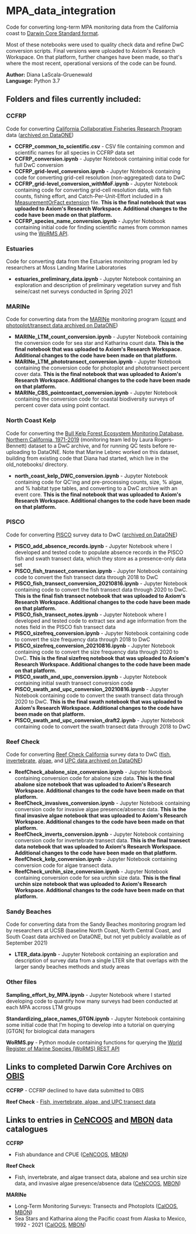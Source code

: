 # MPA_data_integration

Code for converting long-term MPA monitoring data from the California coast to [Darwin Core Standard format](https://dwc.tdwg.org/terms/#occurrence).

Most of these notebooks were used to quality check data and refine DwC conversion scripts. Final versions were uploaded to Axiom's Research Workspace. On that platform, further changes have been made, so that's where the most recent, operational versions of the code can be found.

**Author:** Diana LaScala-Gruenewald <br>
**Language:** Python 3.7 

## Folders and files currently included:
### CCFRP
Code for converting [California Collaborative Fisheries Research Program](https://mlml.sjsu.edu/ccfrp/) data ([archived on DataONE](https://opc.dataone.org/view/doi%3A10.25494%2FP6901R))
- **CCFRP_common_to_scientific.csv** - CSV file containing common and scientific names for all species in CCFRP data set
- **CCFRP_conversion.ipynb** - Jupyter Notebook containing initial code for full DwC conversion
- **CCFRP_grid-level_conversion.ipynb** - Jupyter Notebook containing code for converting grid-cell resolution (non-aggregated) data to DwC
- **CCFRP_grid-level_conversion_withMoF.ipynb** - Jupyter Notebook containing code for converting grid-cell resolution data, with fish counts, fishing effort, and Catch-Per-Unit-Effort included in a [MeasurementOrFact extension](https://tools.gbif.org/dwca-validator/extension.do?id=http://rs.iobis.org/obis/terms/ExtendedMeasurementOrFact) file. **This is the final notebook that was uploaded to Axiom's Research Workspace. Additional changes to the code have been made on that platform.** 
- **CCFRP_species_name_conversion.ipynb** - Jupyter Notebook containing initial code for finding scientific names from common names using the [WoRMS API](http://www.marinespecies.org/rest/).

### Estuaries
Code for converting data from the Estuaries monitoring program led by researchers at Moss Landing Marine Laboratories
- **estuaries_preliminary_data.ipynb** - Jupyter Notebook containing an exploration and description of preliminary vegetation survey and fish seine/cast net surveys conducted in Spring 2021

### MARINe
Code for converting data from the [MARINe](https://marine.ucsc.edu/) monitoring program ([count](https://data.piscoweb.org/metacatui/view/doi%3A10.6085%2FAA%2Fmarine_ltm.4.8) and [photoplot/transect data archived on DataONE](https://data.piscoweb.org/metacatui/view/doi%3A10.6085%2FAA%2Fmarine_ltm.12.5))
- **MARINe_LTM_count_conversion.ipynb** - Jupyter Notebook containing the conversion code for sea star and Katharina count data. **This is the final notebook that was uploaded to Axiom's Research Workspace. Additional changes to the code have been made on that platform.**
- **MARINe_LTM_phototransect_conversion.ipynb** - Jupyter Notebook containing the conversion code for photoplot and phototransect percent cover data. **This is the final notebook that was uploaded to Axiom's Research Workspace. Additional changes to the code have been made on that platform.**
- **MARINe_CBS_pointcontact_conversion.ipynb** - Jupyter Notebook containing the conversion code for coastal biodiversity surveys of percent cover data using point contact. 

### North Coast Kelp
Code for converting the [Bull Kelp Forest Ecosystem Monitoring Database, Northern California, 1971-2019](https://search.dataone.org/view/urn%3Auuid%3A41177927-92dc-421a-b8eb-d28f71537d96) (monitoring team led by Laura Rogers-Bennett) dataset to a DwC archive, and for running QC tests before re-uploading to DataONE. Note that Marine Lebrec worked on this dataset, building from existing code that Diana had started, which live in the old_notebooks/ directory. 
- **north_coast_kelp_DWC_conversion.ipynb** - Jupyter Notebook containing code for QC'ing and pre-processing counts, size, % algae, and % habitat type tables, and converting to a DwC archive with an event core. 
**This is the final notebook that was uploaded to Axiom's Research Workspace. Additional changes to the code have been made on that platform.**

### PISCO
Code for converting [PISCO](http://www.piscoweb.org/) survey data to DwC ([archived on DataONE](https://opc.dataone.org/view/doi%3A10.25494%2FP6%2FMLPA_kelpforest.5))
- **PISCO_add_absence_records.ipynb** - Jupyter Notebook where I developed and tested code to populate absence records in the PISCO fish and swath transect data, which they store as a presence-only data set
- **PISCO_fish_transect_conversion.ipynb** - Jupyter Notebook containing code to convert the fish transect data through 2018 to DwC
- **PISCO_fish_transect_conversion_20210816.ipynb** - Jupyter Notebook containing code to convert the fish transect data through 2020 to DwC. **This is the final fish transect notebook that was uploaded to Axiom's Research Workspace. Additional changes to the code have been made on that platform.**
- **PISCO_fish_transect_notes.ipynb** - Jupyter Notebook where I developed and tested code to extract sex and age information from the notes field in the PISCO fish transect data
- **PISCO_sizefreq_conversion.ipynb** - Jupyter Notebook containing code to convert the size frequency data through 2018 to DwC
- **PISCO_sizefreq_conversion_20210816.ipynb** - Jupyter Notebook containing code to convert the size frequency data through 2020 to DwC. **This is the final sizefreq notebook that was uploaded to Axiom's Research Workspace. Additional changes to the code have been made on that platform.**
- **PISCO_swath_and_upc_conversion.ipynb** - Jupyter Notebook containing initial swath transect conversion code
- **PISCO_swath_and_upc_conversion_20210816.ipynb** - Jupyter Notebook containing code to convert the swath transect data through 2020 to DwC. **This is the final swath notebook that was uploaded to Axiom's Research Workspace. Additional changes to the code have been made on that platform.**
- **PISCO_swath_and_upc_conversion_draft2.ipynb** - Jupyter Notebook containing code to convert the swath transect data through 2018 to DwC

### Reef Check
Code for converting [Reef Check California](https://www.reefcheck.org/california-program/) survey data to DwC ([fish](https://opc.dataone.org/view/doi%3A10.25494%2FP6JS3M), [invertebrate](https://opc.dataone.org/view/doi%3A10.25494%2FP69885), [algae](https://opc.dataone.org/view/doi%3A10.25494%2FP65K5W), and [UPC data archived on DataONE](https://opc.dataone.org/view/doi%3A10.25494%2FP6F30N))
- **ReefCheck_abalone_size_conversion.ipynb** - Jupyter Notebook containing conversion code for abalone size data. **This is the final abalone size notebook that was uploaded to Axiom's Research Workspace. Additional changes to the code have been made on that platform.**
- **ReefCheck_invasives_conversion.ipynb** - Jupyter Notebook containing conversion code for invasive algae presence/absence data. **This is the final invasive algae notebook that was uploaded to Axiom's Research Workspace. Additional changes to the code have been made on that platform.**
- **ReefCheck_inverts_conversion.ipynb** - Jupyter Notebook containing conversion code for invertebrate transect data. **This is the final transect data notebook that was uploaded to Axiom's Research Workspace. Additional changes to the code have been made on that platform.**
- **ReefCheck_kelp_conversion.ipynb** - Jupyter Notebook containing conversion code for algae transect data. 
- **ReefCheck_urchin_size_conversion.ipynb** - Jupyter Notebook containing conversion code for sea urchin size data. **This is the final urchin size notebook that was uploaded to Axiom's Research Workspace. Additional changes to the code have been made on that platform.**

### Sandy Beaches
Code for converting data from the Sandy Beaches monitoring program led by researchers at UCSB (baseline North Coast, North Central Coast, and South Coast data archived on DataONE, but not yet publicly available as of September 2021)
- **LTER_data.ipynb** - Jupyter Notebook containing an exploration and description of survey data from a single LTER site that overlaps with the larger sandy beaches methods and study areas

### Other files
**Sampling_effort_by_MPA.ipynb** - Jupyter Notebook where I started developing code to quantify how many surveys had been conducted at each MPA accross LTM groups

**Standardizing_place_names_GTGN.ipynb** - Jupyter Notebook containing some initial code that I'm hoping to develop into a tutorial on querying [GTGN] for biological data managers

**WoRMS.py** - Python module containing functions for querying the [World Register of Marine Species (WoRMS) REST API](http://www.marinespecies.org/rest/)

## Links to completed Darwin Core Archives on [OBIS](https://obis.org/)
**CCFRP** - CCFRP declined to have data submitted to OBIS

**Reef Check** - [Fish, invertebrate, algae, and UPC transect data](https://obis.org/dataset/cfceb150-bbe2-4efb-8682-14cfc7167e7c)

## Links to entries in [CeNCOOS](https://data.cencoos.org/) and [MBON](https://mbon.ioos.us/) data catalogues
**CCFRP** 
- Fish abundance and CPUE ([CeNCOOS](https://data.cencoos.org/#module-metadata/e2685d37-f661-4e47-b55f-47890ef243d6/0d895d62-3aa1-4b6a-b2ec-e7e12aab74f8), [MBON](https://mbon.ioos.us/#module-metadata/e2685d37-f661-4e47-b55f-47890ef243d6/0d895d62-3aa1-4b6a-b2ec-e7e12aab74f8))

**Reef Check** 
- Fish, invertebrate, and algae transect data, abalone and sea urchin size data, and invasive algae presence/absence data ([CeNCOOS](https://data.cencoos.org/#module-metadata/10b12afd-c2d4-410b-bff1-c94ca0b71a24/43a6cb45-1c97-477c-8977-805d4910c2ea), [MBON](https://mbon.ioos.us/#module-metadata/10b12afd-c2d4-410b-bff1-c94ca0b71a24))

**MARINe** 
- Long-Term Monitoring Surveys: Transects and Photoplots ([CalOOS](https://data.caloos.org/#module-metadata/dbd06ba8-024a-498b-b1c5-45ffb3e76022), [MBON](https://mbon.ioos.us/#module-metadata/dbd06ba8-024a-498b-b1c5-45ffb3e76022))
- Sea Stars and Katharina along the Pacific coast from Alaska to Mexico, 1992 - 2021 ([CalOOS](https://data.caloos.org/#module-metadata/eb29d751-8534-4869-a920-030566f903fa/0736dd24-89c2-4880-a824-4a862d199062), [MBON](https://mbon.ioos.us/#module-metadata/eb29d751-8534-4869-a920-030566f903fa/0736dd24-89c2-4880-a824-4a862d199062))
